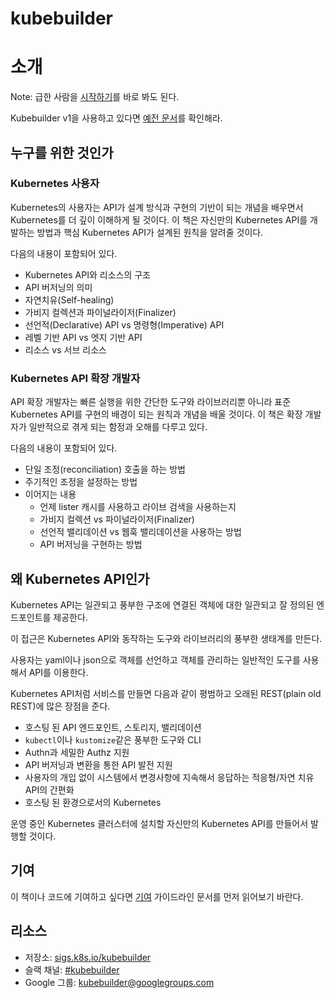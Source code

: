 # kubebuilder

# 소개

Note: 급한 사람을 [시작하기](https://book.kubebuilder.io/quick-start.html)를 바로 봐도 된다.

Kubebuilder v1을 사용하고 있다면 [예전 문서](https://book-v1.book.kubebuilder.io/)를 확인해라.

## 누구를 위한 것인가

### Kubernetes 사용자
Kubernetes의 사용자는 API가 설계 방식과 구현의 기반이 되는 개념을 배우면서 Kubernetes를 더 깊이 이해하게 될 것이다. 이 책은 자신만의 Kubernetes API를 개발하는 방법과 핵심 Kubernetes API가 설계된 원칙을 알려줄 것이다.

다음의 내용이 포함되어 있다.

* Kubernetes API와 리소스의 구조
* API 버저닝의 의미
* 자연치유(Self-healing)
* 가비지 컬렉션과 파이널라이저(Finalizer)
* 선언적(Declarative) API vs 명령형(Imperative) API
* 레벨 기반 API vs 엣지 기반 API
* 리소스 vs 서브 리소스

### Kubernetes API 확장 개발자
API 확장 개발자는 빠른 실행을 위한 간단한 도구와 라이브러리뿐 아니라 표준 Kubernetes API를 구현의 배경이 되는 원칙과 개념을 배울 것이다. 이 책은 확장 개발자가 일반적으로 겪게 되는 함정과 오해를 다루고 있다.

다음의 내용이 포함되어 있다.

* 단일 조정(reconciliation) 호출을 하는 방법
* 주기적인 조정을 설정하는 방법
* 이어지는 내용
  * 언제 lister 캐시를 사용하고 라이브 검색을 사용하는지
  * 가비지 컬렉션 vs 파이널라이저(Finalizer)
  * 선언적 밸리데이션 vs 웹훅 밸리데이션을 사용하는 방법
  * API 버저닝을 구현하는 방법

## 왜 Kubernetes API인가
Kubernetes API는 일관되고 풍부한 구조에 연결된 객체에 대한 일관되고 잘 정의된 엔드포인트를 제공한다.

이 접근은 Kubernetes API와 동작하는 도구와 라이브러리의 풍부한 생태계를 만든다.

사용자는 yaml이나 json으로 객체를 선언하고 객체를 관리하는 일반적인 도구를 사용해서 API를 이용한다.

Kubernetes API처럼 서비스를 만들면 다음과 같이 평범하고 오래된 REST(plain old REST)에 많은 장점을 준다.

* 호스팅 된 API 엔드포인트, 스토리지, 밸리데이션
* `kubectl`이나 `kustomize`같은 풍부한 도구와 CLI
* Authn과 세밀한 Authz 지원
* API 버저닝과 변환을 통한 API 발전 지원
* 사용자의 개입 없이 시스템에서 변경사항에 지속해서 응답하는 적응형/자연 치유 API의 간편화
* 호스팅 된 환경으로서의 Kubernetes

운영 중인 Kubernetes 클러스터에 설치할 자신만의 Kubernetes API를 만들어서 발행할 것이다.

## 기여
이 책이나 코드에 기여하고 싶다면 [기여](https://github.com/kubernetes-sigs/kubebuilder/blob/master/CONTRIBUTING.md) 가이드라인 문서를 먼저 읽어보기 바란다.

## 리소스
* 저장소: [sigs.k8s.io/kubebuilder](https://sigs.k8s.io/kubebuilder)
* 슬랙 채널: [#kubebuilder](http://slack.k8s.io/#kubebuilder)
* Google 그룹: [kubebuilder@googlegroups.com](https://groups.google.com/forum/#!forum/kubebuilder)
